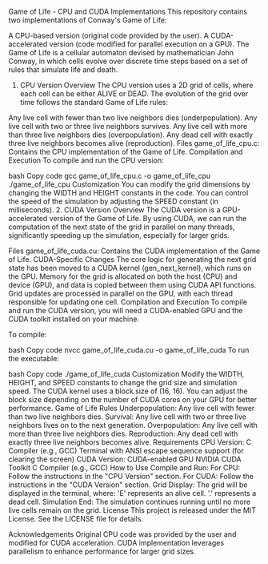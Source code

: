 Game of Life - CPU and CUDA Implementations
This repository contains two implementations of Conway's Game of Life:

A CPU-based version (original code provided by the user).
A CUDA-accelerated version (code modified for parallel execution on a GPU).
The Game of Life is a cellular automaton devised by mathematician John Conway, in which cells evolve over discrete time steps based on a set of rules that simulate life and death.

1. CPU Version
Overview
The CPU version uses a 2D grid of cells, where each cell can be either ALIVE or DEAD. The evolution of the grid over time follows the standard Game of Life rules:

Any live cell with fewer than two live neighbors dies (underpopulation).
Any live cell with two or three live neighbors survives.
Any live cell with more than three live neighbors dies (overpopulation).
Any dead cell with exactly three live neighbors becomes alive (reproduction).
Files
game_of_life_cpu.c: Contains the CPU implementation of the Game of Life.
Compilation and Execution
To compile and run the CPU version:

bash
Copy code
gcc game_of_life_cpu.c -o game_of_life_cpu
./game_of_life_cpu
Customization
You can modify the grid dimensions by changing the WIDTH and HEIGHT constants in the code.
You can control the speed of the simulation by adjusting the SPEED constant (in milliseconds).
2. CUDA Version
Overview
The CUDA version is a GPU-accelerated version of the Game of Life. By using CUDA, we can run the computation of the next state of the grid in parallel on many threads, significantly speeding up the simulation, especially for larger grids.

Files
game_of_life_cuda.cu: Contains the CUDA implementation of the Game of Life.
CUDA-Specific Changes
The core logic for generating the next grid state has been moved to a CUDA kernel (gen_next_kernel), which runs on the GPU.
Memory for the grid is allocated on both the host (CPU) and device (GPU), and data is copied between them using CUDA API functions.
Grid updates are processed in parallel on the GPU, with each thread responsible for updating one cell.
Compilation and Execution
To compile and run the CUDA version, you will need a CUDA-enabled GPU and the CUDA toolkit installed on your machine.

To compile:

bash
Copy code
nvcc game_of_life_cuda.cu -o game_of_life_cuda
To run the executable:

bash
Copy code
./game_of_life_cuda
Customization
Modify the WIDTH, HEIGHT, and SPEED constants to change the grid size and simulation speed.
The CUDA kernel uses a block size of (16, 16). You can adjust the block size depending on the number of CUDA cores on your GPU for better performance.
Game of Life Rules
Underpopulation: Any live cell with fewer than two live neighbors dies.
Survival: Any live cell with two or three live neighbors lives on to the next generation.
Overpopulation: Any live cell with more than three live neighbors dies.
Reproduction: Any dead cell with exactly three live neighbors becomes alive.
Requirements
CPU Version:
C Compiler (e.g., GCC)
Terminal with ANSI escape sequence support (for clearing the screen)
CUDA Version:
CUDA-enabled GPU
NVIDIA CUDA Toolkit
C Compiler (e.g., GCC)
How to Use
Compile and Run:
For CPU: Follow the instructions in the "CPU Version" section.
For CUDA: Follow the instructions in the "CUDA Version" section.
Grid Display:
The grid will be displayed in the terminal, where:
'E' represents an alive cell.
'.' represents a dead cell.
Simulation End:
The simulation continues running until no more live cells remain on the grid.
License
This project is released under the MIT License. See the LICENSE file for details.

Acknowledgements
Original CPU code was provided by the user and modified for CUDA acceleration.
CUDA implementation leverages parallelism to enhance performance for larger grid sizes.

